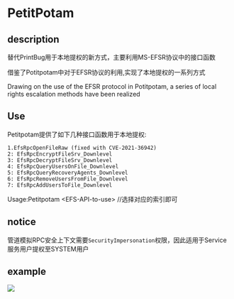 # PetitPotam

## description
替代PrintBug用于本地提权的新方式，主要利用MS-EFSR协议中的接口函数

借鉴了Potitpotam中对于EFSR协议的利用,实现了本地提权的一系列方式 

Drawing on the use of the EFSR protocol in Potitpotam, a series of local rights escalation methods have been realized

## Use
Petitpotam提供了如下几种接口函数用于本地提权:
```
1.EfsRpcOpenFileRaw (fixed with CVE-2021-36942)
2: EfsRpcEncryptFileSrv_Downlevel
3: EfsRpcDecryptFileSrv_Downlevel
4: EfsRpcQueryUsersOnFile_Downlevel
5: EfsRpcQueryRecoveryAgents_Downlevel
6: EfsRpcRemoveUsersFromFile_Downlevel
7: EfsRpcAddUsersToFile_Downlevel
```
Usage:Petitpotam \<EFS-API-to-use\> //选择对应的索引即可

## notice
管道模拟RPC安全上下文需要`SecurityImpersonation`权限，因此适用于Service服务用户提权至SYSTEM用户

## example
![](https://md.byr.moe/uploads/upload_943296f48360cbb89d18be60c86ddd4e.png)
